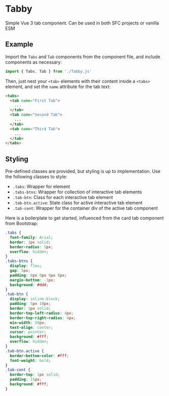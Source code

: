 # Tabby
Simple Vue 3 tab component. Can be used in both SFC projects or vanilla ESM

## Example
Import the `Tabs` and `Tab` components from the component file, and include components as necessary:
```js
import { Tabs, Tab } from './Tabby.js'
```

Then, just nest your `<tab>` elements with their content inside a `<tabs>` element, and set the `name` attribute for the tab text:
```html
<tabs>
  <tab name="First Tab">
    ...
  </tab>
  <tab name="Second Tab">
    ...
  </tab>
  <tab name="Third Tab">
    ...
  </tab>
</tabs>
```

## Styling
Pre-defined classes are provided, but styling is up to implementation. Use the following classes to style:

- `.tabs`: Wrapper for <tabs> element
- `.tabs-btns`: Wrapper for collection of interactive tab elements
- `.tab-btn`: Class for each interactive tab element
- `.tab-btn.active`: State class for active interactive tab element
- `.tab-cont`: Wrapper for the container div of the active tab component

Here is a boilerplate to get started, influenced from the card tab component from Bootstrap:

```css
.tabs {
  font-family: Arial;
  border: 1px solid;
  border-radius: 5px;
  overflow: hidden;
}
.tabs-btns {
  display: flex;
  gap: 5px;
  padding: 8px 8px 0px 8px;
  margin-bottom: -1px;
  background: #ddd;
}
.tab-btn {
  display: inline-block;
  padding: 5px 10px;
  border: 1px solid;
  border-top-left-radius: 4px;
  border-top-right-radius: 4px;
  min-width: 50px;
  text-align: center;
  cursor: pointer;
  background: #fff;
  overflow: hidden;
}
.tab-btn.active {
  border-bottom-color: #fff;
  font-weight: bold;
}
.tab-cont {
  border-top: 1px solid;
  padding: 15px;
  background: #fff;
}
```
